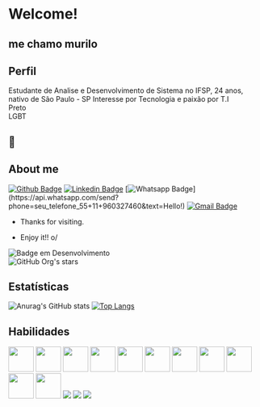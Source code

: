 


# Welcome!
 
## me chamo murilo
 
## Perfil
Estudante de Analise e Desenvolvimento de Sistema no IFSP, 24 anos, nativo de São Paulo - SP
Interesse por Tecnologia e paixão por T.I 
<br> Preto
<br> LGBT
## :hammer:   <br>
 
## About me 
[![Github Badge](https://img.shields.io/badge/-Github-000?style=flat-square&logo=Github&logoColor=white&link=https://github.com/carlosmurilosantos)](https://github.com/carlosmurilosantos)
[![Linkedin Badge](https://img.shields.io/badge/-LinkedIn-blue?style=flat-square&logo=Linkedin&logoColor=white&link=link_do_seu_perfil_no_linkedin)](link_do_seu_perfil_no_linkedin)
[![Whatsapp Badge](https://img.shields.io/badge/-Whatsapp-4CA143?style=flat-square&labelColor=4CA143&logo=whatsapp&logoColor=white&link=https://api.whatsapp.com/send?phone=seu_telefone_55+11+960327460&text=Hello!)](https://api.whatsapp.com/send?phone=seu_telefone_55+11+960327460&text=Hello!)
[![Gmail Badge](https://img.shields.io/badge/-Gmail-c14438?style=flat-square&logo=Gmail&logoColor=white&link=mailto:murilo.c@aluno.ifsp.edu.br)](mailto:murilo.c@aluno.ifsp.edu.br)
 
- Thanks for visiting. 
 
- Enjoy it!! o/

![Badge em Desenvolvimento](http://img.shields.io/static/v1?label=STATUS&message=EM%20DESENVOLVIMENTO&color=GREEN&style=for-the-badge) <br>
![GitHub Org's stars](https://img.shields.io/github/stars/carlosmurilosantos?style=social)

## Estatísticas
![Anurag's GitHub stats](https://github-readme-stats.vercel.app/api?username=carlosmurilosantos&show_icons=true&theme=synthwave)
[![Top Langs](https://github-readme-stats.vercel.app/api/top-langs/?username=carlosmurilosantos)](https://github.com/anuraghazra/github-readme-stats)
## Habilidades
<p float="left">


<img src="https://cdn.jsdelivr.net/gh/devicons/devicon/icons/c/c-original.svg" width="50px" heigth="50px"/>
<img src="https://cdn.jsdelivr.net/gh/devicons/devicon/icons/bootstrap/bootstrap-original.svg" width="50px" heigth="50px"/>
<img src="https://cdn.jsdelivr.net/gh/devicons/devicon/icons/css3/css3-original.svg" width="50px" heigth="50px"/>
<img src="https://cdn.jsdelivr.net/gh/devicons/devicon/icons/html5/html5-plain-wordmark.svg" width="50px" heigth="50px"/>
<img src="https://cdn.jsdelivr.net/gh/devicons/devicon/icons/ionic/ionic-original.svg" width="50px" heigth="50px"/>
<img src="https://cdn.jsdelivr.net/gh/devicons/devicon/icons/java/java-original.svg" width="50px" heigth="50px"/>
<img src="https://cdn.jsdelivr.net/gh/devicons/devicon/icons/javascript/javascript-original.svg" width="50px" heigth="50px"/>
<img src="https://cdn.jsdelivr.net/gh/devicons/devicon/icons/trello/trello-plain.svg" width="50px" heigth="50px"/>
<img src="https://cdn.jsdelivr.net/gh/devicons/devicon/icons/mysql/mysql-original.svg"  width="50px" heigth="50px"/>
<img src="https://cdn.jsdelivr.net/gh/devicons/devicon/icons/python/python-original.svg" width="50px" heigth="50px"/>
<img src="https://cdn.jsdelivr.net/gh/devicons/devicon/icons/windows8/windows8-original.svg" width="50px" heigth="50px"/>
<img src="https://cdn.jsdelivr.net/gh/devicons/devicon/icons/intellij/intellij-original.svg" />
<img src="https://cdn.jsdelivr.net/gh/devicons/devicon/icons/java/java-original.svg" />
<img src="https://cdn.jsdelivr.net/gh/devicons/devicon/icons/kotlin/kotlin-plain-wordmark.svg" />

</p>
